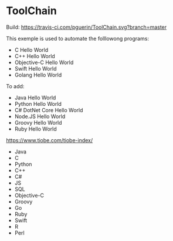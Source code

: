 # ToolChain

Build: https://travis-ci.com/pguerin/ToolChain.svg?branch=master

This exemple is used to automate the folllowong programs:

- C Hello World
- C++ Hello World
- Objective-C Hello World
- Swift Hello World
- Golang Hello World

To add:
- Java Hello World
- Python Hello World
- C# DotNet Core Hello World
- Node.JS Hello World
- Groovy Hello World
- Ruby Hello World

https://www.tiobe.com/tiobe-index/
- Java
- C
- Python
- C++
- C#
- JS
- SQL
- Objective-C
- Groovy
- Go
- Ruby
- Swift
- R
- Perl
